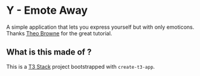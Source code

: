 # Y - Emote Away
A simple application that lets you express yourself but with only emoticons. Thanks [Theo Browne](https://github.com/t3dotgg) for the great tutorial. 

## What is this made of ?

This is a [T3 Stack](https://create.t3.gg/) project bootstrapped with `create-t3-app`.
